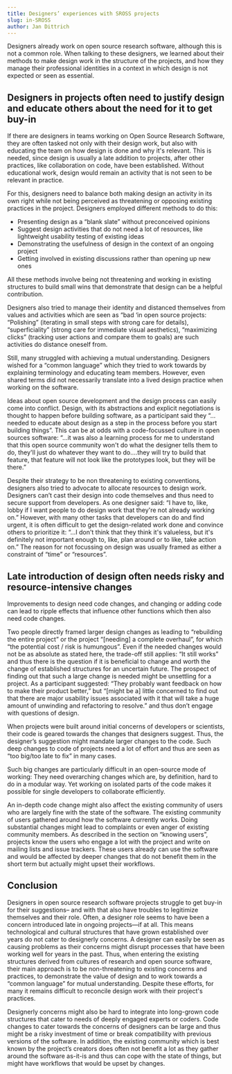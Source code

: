 ```yaml
---
title: Designers’ experiences with SROSS projects
slug: in-SROSS
author: Jan Dittrich
---
```

Designers already work on open source research software, although this is not a common role. When talking to these designers, we learned about their methods to make design work in the structure of the projects, and how they manage their professional identities in a context in which design is not expected or seen as essential. 

## Designers in projects often need to justify design and educate others about the need for it to get buy-in

If there are designers in teams working on Open Source Research Software, they are often tasked not only with their design work, but also with educating the team on how design is done and why it's relevant. This is needed, since design is usually a late addition to projects, after other practices, like collaboration on code, have been established. Without educational work, design would remain an activity that is not seen to be relevant in practice. 

For this, designers need to balance both making design an activity in its own right while not being perceived as threatening or opposing existing practices in the project. Designers employed different methods to do this:

* Presenting design as a “blank slate” without preconceived opinions
* Suggest design activities that do not need a lot of resources, like lightweight usability testing of existing ideas
* Demonstrating the usefulness of design in the context of an ongoing project
* Getting involved in existing discussions rather than opening up new ones

All these methods involve being not threatening and working in existing structures to build small wins that demonstrate that design can be a helpful contribution. 

Designers also tried to manage their identity and distanced themselves from values and activities which are seen as “bad ‘in open source projects: “Polishing” (iterating in small steps with strong care for details), “superficiality” (strong care for immediate visual aesthetics), “maximizing clicks” (tracking user actions and compare them to goals) are such activities do distance oneself from. 

Still, many struggled with achieving a mutual understanding. Designers wished for a “common language” which they tried to work towards by explaining terminology and educating team members. However, even shared terms did not necessarily translate into a lived design practice when working on the software.

Ideas about open source development and the design process can easily come into conflict. Design, with its abstractions and explicit negotiations is thought to happen before building software, as a participant said they “…needed to educate about design as a step in the process before you start building things”. This can be at odds with a code-focussed culture in open sources software: “…it was also a learning process for me to understand that this open source community won't do what the designer tells them to do, they'll just do whatever they want to do.…they will try to build that feature, that feature will not look like the prototypes look, but they will be there.”

Despite their strategy to be non threatening to existing conventions, designers also tried to advocate to allocate resources to design work. Designers can’t cast their design into code themselves and thus need to secure support from developers. As one designer said: “I have to, like, lobby if I want people to do design work that they're not already working on.” However, with many other tasks that developers can do and find urgent, it is often difficult to get the design-related work done and convince others to prioritize it: “…I don't think that they think it's valueless, but it's definitely not important enough to, like, plan around or to like, take action on.” The reason for not focussing on design was usually framed as either a constraint of “time” or “resources”. 

## Late introduction of design often needs risky and resource-intensive changes

Improvements to design need code changes, and changing or adding code can lead to ripple effects that influence other functions which then also need code changes. 

Two people directly framed larger design changes as leading to “rebuilding the entire project” or the project “\[needing] a complete overhaul”, for which “the potential cost / risk is humungous”. Even if the needed changes would not be as absolute as stated here, the trade-off still applies: “It still works” and thus there is the question if it is beneficial to change and worth the change of established structures for an uncertain future. The prospect of finding out that such a large change is needed might be unsettling for a project. As a participant suggested: “They probably want feedback on how to make their product better,” but “\[might be a] little concerned to find out that there are major usability issues associated with it that will take a huge amount of unwinding and refactoring to resolve.” and thus don’t engage with questions of design. 

When projects were built around initial concerns of developers or scientists, their code is geared towards the changes that designers suggest. Thus, the designer’s suggestion might mandate larger changes to the code. Such deep changes to code of projects need a lot of effort and thus are seen as “too big/too late to fix” in many cases.

Such big changes are particularly difficult in an open-source mode of working: They need overarching changes which are, by definition, hard to do in a modular way. Yet working on isolated parts of the code makes it possible for single developers to collaborate efficiently. 

An in-depth code change might also affect the existing community of users who are largely fine with the state of the software. The existing community of users gathered around how the software currently works. Doing substantial changes might lead to complaints or even anger of existing community members. As described in the section on “knowing users”, projects know the users who engage a lot with the project and write on mailing lists and issue trackers. These users already can use the software and would be affected by deeper changes that do not benefit them in the short term but actually might upset their workflows.

## Conclusion

Designers in open source research software projects struggle to get buy-in for their suggestions– and with that also have troubles to legitimize themselves and their role. Often, a designer role seems to have been a concern introduced late in ongoing projects—if at all. This means technological and cultural structures that have grown established over years do not cater to designerly concerns. A designer can easily be seen as causing problems as their concerns might disrupt processes that have been working well for years in the past. Thus, when entering the existing structures derived from cultures of research and open source software, their main approach is to be non-threatening to existing concerns and practices, to demonstrate the value of design and to work towards a “common language” for mutual understanding. Despite these efforts, for many it remains difficult to reconcile design work with their project's practices.

Designerly concerns might also be hard to integrate into long-grown code structures that cater to needs of deeply engaged experts or coders. Code changes to cater towards the concerns of designers can be large and thus might be a risky investment of time or break compatibility with previous versions of the software. In addition, the existing community which is best known by the project’s creators does often not benefit a lot as they gather around the software as-it-is and thus can cope with the state of things, but might have workflows that would be upset by changes.
